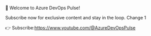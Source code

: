 🌟 Welcome to Azure DevOps Pulse!

 Subscribe now for exclusive content and stay in the loop. Change 1

👉 Subscribe:https://www.youtube.com/@AzureDevOpsPulse
